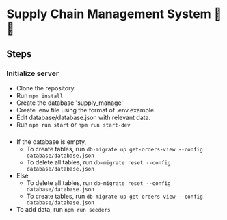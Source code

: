 # Supply Chain Management System 🚋🚚

## Steps

### Initialize server
- Clone the repository.
- Run `npm install`
- Create the database 'supply_manage'
- Create .env file using the format of .env.example
- Edit database/database.json with relevant data.
- Run `npm run start` or `npm run start-dev`

### 
- If the database is empty,
  - To create tables, run `db-migrate up get-orders-view --config database/database.json`
  - To delete all tables, run `db-migrate reset --config database/database.json`
- Else
  - To delete all tables, run `db-migrate reset --config database/database.json`
  - To create tables, run `db-migrate up get-orders-view --config database/database.json`
- To add data, run `npm run seeders`
